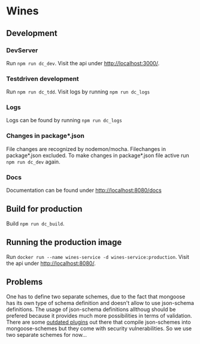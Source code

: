 # Wines

## Development

### DevServer

Run `npm run dc_dev`. Visit the api under [http://localhost:3000/](http://localhost:3000/).

### Testdriven development
Run `npm run dc_tdd`. Visit logs by running `npm run dc_logs`

### Logs

Logs can be found by running `npm run dc_logs`

### Changes in package*.json

File changes are recognized by nodemon/mocha. Filechanges in package*.json excluded. To make changes in package*.json file active run `npm run dc_dev` again.


### Docs

Documentation can be found under [http://localhost:8080/docs](http://localhost:8080/docs)



## Build for production

Build `npm run dc_build`.



## Running the production image

Run `docker run --name wines-service -d wines-service:production`.
Visit the api under [http://localhost:8080/](http://localhost:8080/).


## Problems

One has to define two separate schemes, due to the fact that mongoose has its own type of schema definition and doesn't allow to use json-schema definitions. The usage of json-schema definitions allthoug should be prefered because it provides much more possibilities in terms of validation. There are some [outdated plugins](https://www.npmjs.com/package/mongoose-ajv-plugin) out there that compile json-schemes into mongoose-schemes but they come with security vulnerabilities. So we use two separate schemes for now...
